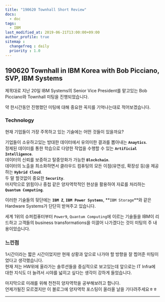 ```yaml
---
title: "190620 Townhall Short Review"
docs: 
  - doc
tags:
  - IBM
last_modified_at: 2019-06-21T13:00:00+09:00
author_profile: true
sitemap :
  changefreq : daily
  priority : 1.0
---
```


## 190620 Townhall in IBM Korea with Bob Picciano, SVP, IBM Systems
제목대로 지난 20일 IBM Systems의 Senior Vice President를 맡고있는 Bob Picciano와 Townhall 미팅을 진행되었습니다.  

약 한시간동안 진행했던 미팅에 대해 중요한 꼭지를 기억나는대로 적어보겠습니다.  

### Technology
현재 기업들이 가장 주목하고 있는 기술에는 어떤 것들이 있을까요?  

기업들이 소유하고있는 방대한 데이터에서 유의미한 결과를 뽑아내는 **`Anaytics`**.  
정제된 데이터를 통한 학습으로 다양한 작업을 수행할 수 있는 **`Artificial Intelligence`**.  
데이터의 신뢰를 보증하고 탈중앙화가 가능한 **`Blockchain`**.  
데이터의 노출을 최소화하면서 클라우드 컴퓨팅의 모든 이점(유연성, 확장성 등)을 제공하는 **`Hybrid Cloud`**.  
두 말 할것없이 중요한 **`Security`**.  
마지막으로 얽힘이나 중첩 같은 양자역학적인 현상을 활용하여 자료를 처리하는 **`Quantum Computing`**.  

이러한 기술들의 뒷단에는 **`IBM Z`**, **`IBM Power Systems`**, **`IBM Storage`**와 같은 Hardware Systems가 단단히 받쳐주고 있습니다.  

세계 1위의 슈퍼컴퓨터부터 `Power9`, `Quantum Computing`에 이르는 기술들을 IBM이 리드하고 고객들의 business transformations을 이끌어 나가겠다는 것이 미팅의 주 내용이었습니다.  

### 느낀점
1시간이라는 짧은 시간이었지만 현재 상황과 앞으로 나가야 할 방향을 잘 찝어준 미팅이었다고 생각했습니다.  
현재 저는 HW위에 올라가는 솔루션들을 중심적으로 보고있는데 앞으로는 IT Infra에 대한 지식도 더 늘려서 시야를 넓히고 싶다는 생각이 강하게 들었습니다.  

마지막으로 미래를 위해 천천히 양자역학을 공부해보려고 합니다.   
언제가될진 모르겠지만 이 블로그에 양자역학 포스팅이 올라올 날을 기다려주세요ㅎㅎ

----